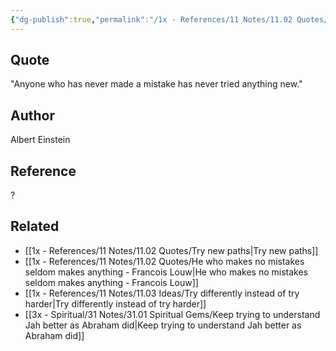 ```yaml
---
{"dg-publish":true,"permalink":"/1x - References/11 Notes/11.02 Quotes/Anyone who has never made a mistake has never tried anything new - Albert Einstein/","title":"Anyone who has never made a mistake has never tried anything new - Albert Einstein","created":"2023-09-17T23:20:50.000+03:00","updated":"2024-02-14T20:18:46.879+03:00"}
---
```



## Quote
"Anyone who has never made a mistake has never tried anything new."

## Author
Albert Einstein

## Reference
?

## Related
- [[1x - References/11 Notes/11.02 Quotes/Try new paths\|Try new paths]]
- [[1x - References/11 Notes/11.02 Quotes/He who makes no mistakes seldom makes anything - Francois Louw\|He who makes no mistakes seldom makes anything - Francois Louw]]
- [[1x - References/11 Notes/11.03 Ideas/Try differently instead of try harder\|Try differently instead of try harder]]
- [[3x - Spiritual/31 Notes/31.01 Spiritual Gems/Keep trying to understand Jah better as Abraham did\|Keep trying to understand Jah better as Abraham did]]